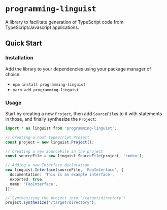 # `programming-linguist`

A library to facilitate generation of TypeScript code from TypeScript/Javascript
applications.

## Quick Start

### Installation

Add the library to your dependencies using your package manager of choice:

- `npm install programming-linguist`
- `yarn add programming-linguist`

### Usage

Start by creating a new `Project`, then add `SourceFile`s to it with statements
in those, and finally synthesize the `Project`:

```ts
import * as linguist from 'programming-linguist';

// Creating a root TypeScript Project
const project = new linguist.Project();

// Creating a new SourceFile in the project
const sourceFile = new linguist.SourceFile(project, 'index');

// Adding a new Interface declaration
new linguist.Interface(sourceFile, 'FooInterface', {
  documentation: 'This is an example interface',
  exported: true,
  name: 'FooInterface',
});

// Synthesizing the project into `/target/directory`:
project.synthesize('/target/directory');
```
